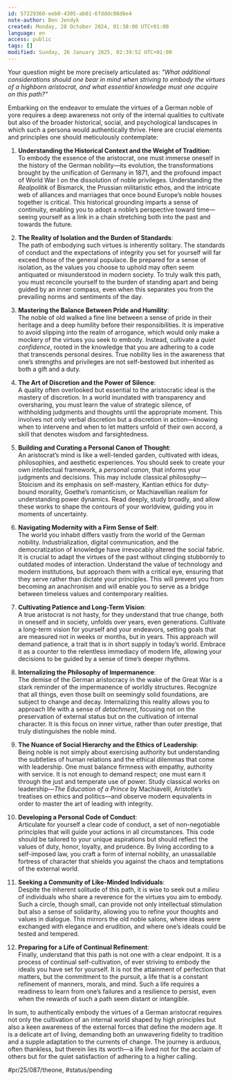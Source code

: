 ```yaml
---
id: 57229360-eeb0-4305-ab01-6fdddc08d6e4
note-author: Ben Jendyk
created: Monday, 28 October 2024, 01:38:00 UTC+01:00
language: en
access: public
tags: []
modified: Sunday, 26 January 2025, 02:39:52 UTC+01:00
---
```


Your question might be more precisely articulated as: *"What additional considerations should one bear in mind when striving to embody the virtues of a highborn aristocrat, and what essential knowledge must one acquire on this path?"*

Embarking on the endeavor to emulate the virtues of a German noble of yore requires a deep awareness not only of the internal qualities to cultivate but also of the broader historical, social, and psychological landscapes in which such a persona would authentically thrive. Here are crucial elements and principles one should meticulously contemplate:

1. **Understanding the Historical Context and the Weight of Tradition**:  
	To embody the essence of the aristocrat, one must immerse oneself in the history of the German nobility—its evolution, the transformations brought by the unification of Germany in 1871, and the profound impact of World War I on the dissolution of noble privileges. Understanding the *Realpolitik* of Bismarck, the Prussian militaristic ethos, and the intricate web of alliances and marriages that once bound Europe’s noble houses together is critical. This historical grounding imparts a sense of continuity, enabling you to adopt a noble’s perspective toward time—seeing yourself as a link in a chain stretching both into the past and towards the future.

2. **The Reality of Isolation and the Burden of Standards**:  
	The path of embodying such virtues is inherently solitary. The standards of conduct and the expectations of integrity you set for yourself will far exceed those of the general populace. Be prepared for a sense of isolation, as the values you choose to uphold may often seem antiquated or misunderstood in modern society. To truly walk this path, you must reconcile yourself to the burden of standing apart and being guided by an inner compass, even when this separates you from the prevailing norms and sentiments of the day.

3. **Mastering the Balance Between Pride and Humility**:  
	The noble of old walked a fine line between a sense of pride in their heritage and a deep humility before their responsibilities. It is imperative to avoid slipping into the realm of arrogance, which would only make a mockery of the virtues you seek to embody. Instead, cultivate a *quiet confidence*, rooted in the knowledge that you are adhering to a code that transcends personal desires. True nobility lies in the awareness that one’s strengths and privileges are not self-bestowed but inherited as both a gift and a duty.

4. **The Art of Discretion and the Power of Silence**:  
	A quality often overlooked but essential to the aristocratic ideal is the mastery of discretion. In a world inundated with transparency and oversharing, you must learn the value of strategic silence, of withholding judgments and thoughts until the appropriate moment. This involves not only verbal discretion but a discretion in action—knowing when to intervene and when to let matters unfold of their own accord, a skill that denotes wisdom and farsightedness.

5. **Building and Curating a Personal Canon of Thought**:  
	An aristocrat’s mind is like a well-tended garden, cultivated with ideas, philosophies, and aesthetic experiences. You should seek to create your own intellectual framework, a *personal canon*, that informs your judgments and decisions. This may include classical philosophy—Stoicism and its emphasis on self-mastery, Kantian ethics for duty-bound morality, Goethe’s romanticism, or Machiavellian realism for understanding power dynamics. Read deeply, study broadly, and allow these works to shape the contours of your worldview, guiding you in moments of uncertainty.

6. **Navigating Modernity with a Firm Sense of Self**:  
	The world you inhabit differs vastly from the world of the German nobility. Industrialization, digital communication, and the democratization of knowledge have irrevocably altered the social fabric. It is crucial to adapt the virtues of the past without clinging stubbornly to outdated modes of interaction. Understand the value of technology and modern institutions, but approach them with a critical eye, ensuring that they serve rather than dictate your principles. This will prevent you from becoming an anachronism and will enable you to serve as a bridge between timeless values and contemporary realities.

7. **Cultivating Patience and Long-Term Vision**:  
	A true aristocrat is not hasty, for they understand that true change, both in oneself and in society, unfolds over years, even generations. Cultivate a long-term vision for yourself and your endeavors, setting goals that are measured not in weeks or months, but in years. This approach will demand patience, a trait that is in short supply in today’s world. Embrace it as a counter to the relentless immediacy of modern life, allowing your decisions to be guided by a sense of time’s deeper rhythms.

8. **Internalizing the Philosophy of Impermanence**:  
	The demise of the German aristocracy in the wake of the Great War is a stark reminder of the impermanence of worldly structures. Recognize that all things, even those built on seemingly solid foundations, are subject to change and decay. Internalizing this reality allows you to approach life with a sense of *detachment*, focusing not on the preservation of external status but on the cultivation of internal character. It is this focus on inner virtue, rather than outer prestige, that truly distinguishes the noble mind.

9. **The Nuance of Social Hierarchy and the Ethics of Leadership**:  
	Being noble is not simply about exercising authority but understanding the subtleties of human relations and the ethical dilemmas that come with leadership. One must balance firmness with empathy, authority with service. It is not enough to demand respect; one must earn it through the just and temperate use of power. Study classical works on leadership—*The Education of a Prince* by Machiavelli, Aristotle’s treatises on ethics and politics—and observe modern equivalents in order to master the art of leading with integrity.

10. **Developing a Personal Code of Conduct**:  
	 Articulate for yourself a clear code of conduct, a set of non-negotiable principles that will guide your actions in all circumstances. This code should be tailored to your unique aspirations but should reflect the values of duty, honor, loyalty, and prudence. By living according to a self-imposed law, you craft a form of internal nobility, an unassailable fortress of character that shields you against the chaos and temptations of the external world.

11. **Seeking a Community of Like-Minded Individuals**:  
	 Despite the inherent solitude of this path, it is wise to seek out a *milieu* of individuals who share a reverence for the virtues you aim to embody. Such a circle, though small, can provide not only intellectual stimulation but also a sense of solidarity, allowing you to refine your thoughts and values in dialogue. This mirrors the old noble salons, where ideas were exchanged with elegance and erudition, and where one’s ideals could be tested and tempered.

12. **Preparing for a Life of Continual Refinement**:  
	 Finally, understand that this path is not one with a clear endpoint. It is a process of continual self-cultivation, of ever striving to embody the ideals you have set for yourself. It is not the attainment of perfection that matters, but the commitment to the pursuit, a life that is a constant refinement of manners, morals, and mind. Such a life requires a readiness to learn from one’s failures and a resilience to persist, even when the rewards of such a path seem distant or intangible.

In sum, to authentically embody the virtues of a German aristocrat requires not only the cultivation of an internal world shaped by high principles but also a keen awareness of the external forces that define the modern age. It is a delicate art of living, demanding both an unwavering fidelity to tradition and a supple adaptation to the currents of change. The journey is arduous, often thankless, but therein lies its worth—a life lived not for the acclaim of others but for the quiet satisfaction of adhering to a higher calling.


#pr/25/087/theone, #status/pending